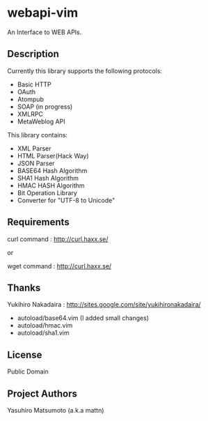 # webapi-vim

An Interface to WEB APIs.

## Description

Currently this library supports the following protocols:

* Basic HTTP
* OAuth
* Atompub
* SOAP (in progress)
* XMLRPC
* MetaWeblog API

This library contains:

* XML Parser
* HTML Parser(Hack Way)
* JSON Parser
* BASE64 Hash Algorithm
* SHA1 Hash Algorithm
* HMAC HASH Algorithm
* Bit Operation Library
* Converter for "UTF-8 to Unicode"

## Requirements

curl command : http://curl.haxx.se/

or 

wget command : http://curl.haxx.se/

## Thanks

Yukihiro Nakadaira : http://sites.google.com/site/yukihironakadaira/

* autoload/base64.vim (I added small changes)
* autoload/hmac.vim
* autoload/sha1.vim

## License

Public Domain

## Project Authors

Yasuhiro Matsumoto (a.k.a mattn)
